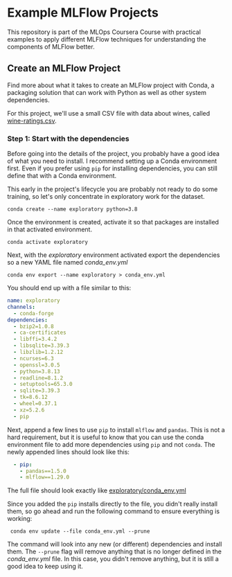 # Example MLFlow Projects

This repository is part of the MLOps Coursera Course with practical examples to apply different MLFlow techniques for understanding the components of MLFlow better.


## Create an MLFlow Project

Find more about what it takes to create an MLFlow project with Conda, a packaging solution that can work with Python as well as other system dependencies.

For this project, we'll use a small CSV file with data about wines, called [wine-ratings.csv](wine-ratings.csv).

### Step 1: Start with the dependencies

Before going into the details of the project, you probably have a good idea of what you need to install. I recommend setting up a Conda environment first. Even if you prefer using `pip` for installing dependencies, you can still define that with a Conda environment.

This early in the project's lifecycle you are probably not ready to do some training, so let's only concentrate in exploratory work for the dataset.

```
conda create --name exploratory python=3.8
```

Once the environment is created, activate it so that packages are installed in that activated environment.

```
conda activate exploratory
```

Next, with the _exploratory_ environment activated export the dependencies so a new YAML file named _conda_env.yml_

```
conda env export --name exploratory > conda_env.yml
```

You should end up with a file similar to this:

```yaml
name: exploratory
channels:
  - conda-forge
dependencies:
  - bzip2=1.0.8
  - ca-certificates
  - libffi=3.4.2
  - libsqlite=3.39.3
  - libzlib=1.2.12
  - ncurses=6.3
  - openssl=3.0.5
  - python=3.8.13
  - readline=8.1.2
  - setuptools=65.3.0
  - sqlite=3.39.3
  - tk=8.6.12
  - wheel=0.37.1
  - xz=5.2.6
  - pip
```

Next, append a few lines to use `pip` to install `mlflow` and `pandas`. This is not a hard requirement, but it is useful to know that you can use the conda environment file to add more dependencies using `pip` and not `conda`. The newly appended lines should look like this:

```yaml
  - pip:
    - pandas==1.5.0
    - mlflow==1.29.0
```

The full file should look exactly like [exploratory/conda_env.yml](./exploratory/conda_env.yml)

Since you added the `pip` installs directly to the file, you didn't really install them, so go ahead and run the following command to ensure everything is working:

```
 conda env update --file conda_env.yml --prune
```

The command will look into any new (or different) dependencies and install them. The `--prune` flag will remove anything that is no longer defined in the _conda_env.yml_ file. In this case, you didn't remove anything, but it is still a good idea to keep using it.
